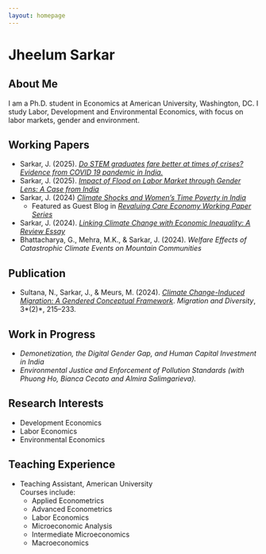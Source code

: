 ```yaml
---
layout: homepage
---
```


# Jheelum Sarkar

## About Me

I am a Ph.D. student in Economics at American University, Washington, DC. I study Labor, Development and Environmental Economics, with focus on labor markets, gender and environment.
 

## Working Papers

- Sarkar, J. (2025). *[Do STEM graduates fare better at times of crises? Evidence from COVID 19 pandemic in India.](https://arxiv.org/abs/2508.12471)*
- Sarkar, J. (2025). *[Impact of Flood on Labor Market through Gender Lens: A Case from India](assets/work_in_progress/Flood-Labor-Gender.pdf)*  
- Sarkar, J. (2024) *[Climate Shocks and Women’s Time Poverty in India](https://www.cambridge.org/engage/coe/article-details/670ef249cec5d6c142430f63)*
    - Featured as Guest Blog in *[Revaluing Care Economy Working Paper Series](https://www.revaluingcare.org/time-poverty-and-climate-shocks-how-married-women-bear-the-brunt/)* 
- Sarkar, J. (2024). *[Linking Climate Change with Economic Inequality: A Review Essay](https://dx.doi.org/10.2139/ssrn.4814257)*
- Bhattacharya, G., Mehra, M.K., & Sarkar, J. (2024). *Welfare Effects of Catastrophic Climate Events on Mountain Communities* 


## Publication

- Sultana, N., Sarkar, J., & Meurs, M. (2024). *[Climate Change-Induced Migration: A Gendered Conceptual Framework](https://journals.tplondon.com/md/article/view/3177)*. *Migration and Diversity*, 3*(2)*, 215–233. 


## Work in Progress

- *Demonetization, the Digital Gender Gap, and Human Capital Investment in India*
- *Environmental Justice and Enforcement of Pollution Standards (with Phuong Ho, Bianca Cecato and Almira Salimgarieva).*


## Research Interests

- Development Economics  
- Labor Economics  
- Environmental Economics 

## Teaching Experience

- Teaching Assistant, American University  
  Courses include:  
  - Applied Econometrics  
  - Advanced Econometrics 
  - Labor Economics 
  - Microeconomic Analysis  
  - Intermediate Microeconomics  
  - Macroeconomics

